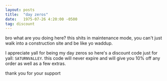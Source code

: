```yaml
---
layout: posts
title:  "day zeros"
date:   1975-07-26 4:20:00 -0500
tag: discount
---
```

bro what are you doing here? this shits in maintenance mode, you can't just walk into a construction site and be like yo waddup.

I appreciate yall for being my day zeros so here's a discount code just for yall: `SATURNVALLEY`. this code will never expire and will give you 10% off any order as well as a few extras.

thank you for your support